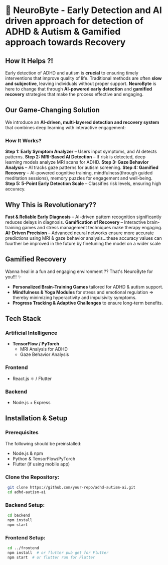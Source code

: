 # 🧠 NeuroByte - Early Detection and AI driven approach for detection of ADHD & Autism & Gamified approach towards Recovery



## How It Helps ?!
Early detection of ADHD and autism is **crucial** to ensuring timely interventions that improve quality of life. Traditional methods are often **slow and subjective**, leaving individuals without proper support. **NeuroByte** is here to change that through **AI-powered early detection** and **gamified recovery** strategies that make the process effective and engaging.

##  Our Game-Changing Solution
We introduce an **AI-driven, multi-layered detection and recovery system** that combines deep learning with interactive engagement:

###  **How It Works?**
 **Step 1: Early Symptom Analyzer** – Users input symptoms, and AI detects patterns.
 **Step 2: MRI-Based AI Detection** – If risk is detected, deep learning models analyze MRI scans for ADHD.
 **Step 3: Gaze Behavior Analysis** – AI tracks gaze patterns for autism screening.
 **Step 4: Gamified Recovery** – AI-powered cognitive training, mindfulness(through guided meditation sessions), memory puzzles for engagement and well-being.
 **Step 5: 5-Point Early Detection Scale** – Classifies risk levels, ensuring high accuracy.

##  Why This is Revolutionary??
 **Fast & Reliable Early Diagnosis** – AI-driven pattern recognition significantly reduces delays in diagnosis.
 **Gamification of Recovery** – Interactive brain-training games and stress management techniques make therapy engaging.
 **AI-Driven Precision** – Advanced neural networks ensure more accurate predictions using MRI & gaze behavior analysis...these accuracy values can fuurther be improved in the future by finetuning the model on a wider  scale

##  Gamified Recovery
Wanna heal in a fun and engaging environment ?? That's NeuroByte for you!!! ✨
-  **Personalized Brain-Training Games** tailored for ADHD & autism support.
-  **Mindfulness & Yoga Modules** for stress and emotional regulation => thereby minimizing hyperactivity and impulsivity symptoms.
-  **Progress Tracking & Adaptive Challenges** to ensure long-term benefits.

##  Tech Stack
###  **Artificial Intelligence**
- **TensorFlow / PyTorch**
  - MRI Analysis for ADHD
  - Gaze Behavior Analysis 

###  **Frontend**
- React.js ⚛ / Flutter 

###  **Backend**
- Node.js + Express 

##  Installation & Setup
### Prerequisites
The following should be preinstalled:
- Node.js & npm
- Python & TensorFlow/PyTorch
- Flutter (if using mobile app)

### Clone the Repository:
```sh
 git clone https://github.com/your-repo/adhd-autism-ai.git
 cd adhd-autism-ai
```

### Backend Setup:
```sh
 cd backend
 npm install
 npm start
```

### Frontend Setup:
```sh
 cd ../frontend
 npm install  # or flutter pub get for Flutter
 npm start  # or flutter run for Flutter
```
